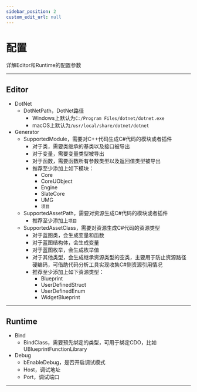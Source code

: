 ```yaml
---
sidebar_position: 2
custom_edit_url: null
---
```


# 配置

详解Editor和Runtime的配置参数

---

## Editor

- DotNet
  - DotNetPath，DotNet路径
    - Windows上默认为`C:/Program Files/dotnet/dotnet.exe`
    - macOS上默认为`/usr/local/share/dotnet/dotnet`
- Generator
  - SupportedModule，需要对C++代码生成C#代码的模块或者插件
    - 对于类，需要类继承的基类以及接口被导出
    - 对于变量，需要变量类型被导出
    - 对于函数，需要函数所有参数类型以及返回值类型被导出
    - 推荐至少添加上如下模块：
      - Core
      - CoreUObject
      - Engine
      - SlateCore
      - UMG
      - `项目`
  - SupportedAssetPath，需要对资源生成C#代码的模块或者插件
    - 推荐至少添加上`项目`
  - SupportedAssetClass，需要对资源生成C#代码的资源类型
    - 对于蓝图类，会生成变量和函数
    - 对于蓝图结构体，会生成变量
    - 对于蓝图枚举，会生成枚举值
    - 对于其他类型，会生成继承资源类型的空类，主要用于防止资源路径硬编码，可借助代码分析工具实现收集C#侧资源引用情况
    - 推荐至少添加上如下资源类型：
      - Blueprint
      - UserDefinedStruct
      - UserDefinedEnum
      - WidgetBlueprint

 ---

 ## Runtime

- Bind
  - BindClass，需要预先绑定的类型，可用于绑定CDO，比如UBlueprintFunctionLibrary
- Debug
  - bEnableDebug，是否开启调试模式
  - Host，调试地址
  - Port，调试端口

 ---
